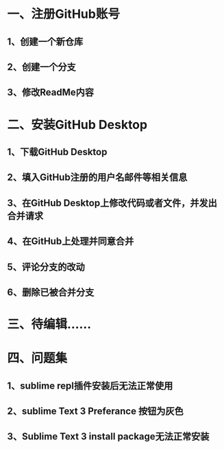 # 一、注册GitHub账号
## 1、创建一个新仓库
## 2、创建一个分支
## 3、修改ReadMe内容
# 二、安装GitHub Desktop
## 1、下载GitHub Desktop
## 2、填入GitHub注册的用户名邮件等相关信息
## 3、在GitHub Desktop上修改代码或者文件，并发出合并请求
## 4、在GitHub上处理并同意合并
## 5、评论分支的改动
## 6、删除已被合并分支
# 三、待编辑……
# 四、问题集
## 1、sublime repl插件安装后无法正常使用
## 2、sublime Text 3 Preferance 按钮为灰色
## 3、Sublime Text 3 install package无法正常安装
